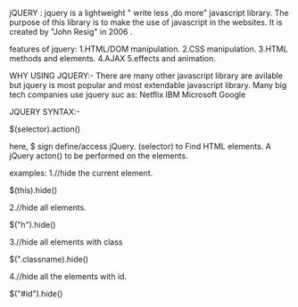 jQUERY : 
jquery is a lightweight " write less ,do more"  javascript library.
The purpose of this library is to make the use of javascript in the websites.
It is created by "John Resig" in 2006 .

features of jquery:
1.HTML/DOM manipulation.
2.CSS manipulation.
3.HTML methods and elements.
4.AJAX
5.effects and animation.

WHY USING JQUERY:-
There are many other javascript library are avilable but jquery is most popular and most extendable javascript library.
Many big tech companies use jquery suc as:
Netflix
IBM
Microsoft
Google

JQUERY SYNTAX:-
 
 $(selector).action()

 here,
 $ sign define/access jQuery.
 (selector) to Find HTML elements.
 A jQuery acton() to be performed on the elements.

 examples:
1.//hide the current element.

 $(this).hide() 

 2.//hide all <h> elements.

 $("h").hide()

 3.//hide all elements with class 

 $(".classname).hide()

 4.//hide all the elements with id.

 $("#id").hide()


